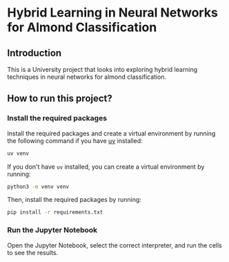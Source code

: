 # Hybrid Learning in Neural Networks for Almond Classification 

## Introduction

This is a University project that looks into exploring hybrid learning techniques in
neural networks for almond classification.

## How to run this project?

### Install the required packages

Install the required packages and create a virtual environment by running the
following command if you have [uv](https://docs.astral.sh/uv/) installed:

```bash
uv venv
```

If you don't have `uv` installed, you can create a virtual environment by running:

```bash
python3 -m venv venv
```

Then, install the required packages by running:

```bash
pip install -r requirements.txt
```

### Run the Jupyter Notebook

Open the Jupyter Notebook, select the correct interpreter, and run the cells to
see the results.
